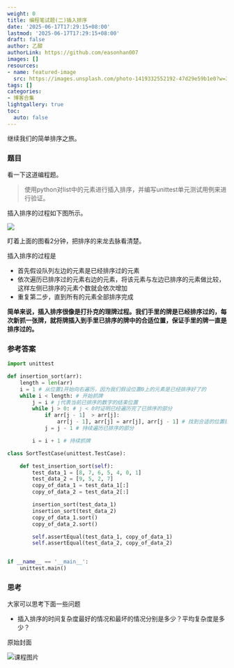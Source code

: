 ```yaml
---
weight: 0
title: 编程笔试题(二)插入排序
date: '2025-06-17T17:29:15+08:00'
lastmod: '2025-06-17T17:29:15+08:00'
draft: false
author: 乙醇
authorLink: https://github.com/easonhan007
images: []
resources:
- name: featured-image
  src: https://images.unsplash.com/photo-1419332552192-47d29e59b1e0?w=300
tags: []
categories:
- 博客合集
lightgallery: true
toc:
  auto: false
---
```




继续我们的简单排序之旅。

### 题目

看一下这道编程题。

> 使用python对list中的元素进行插入排序，并编写unittest单元测试用例来进行验证。

插入排序的过程如下图所示。

![](http://img.testclass.net/Insertion-sort-example-300px.gif)

盯着上面的图看2分钟，把排序的来龙去脉看清楚。

插入排序的过程是

* 首先假设队列左边的元素是已经排序过的元素
* 依次遍历已排序过的元素右边的元素，将该元素与左边已排序的元素做比较，这样左侧已排序的元素个数就会依次增加
* 重复第二步，直到所有的元素全部排序完成

**简单来说，插入排序很像是打扑克的理牌过程。我们手里的牌是已经排序过的，每次新抓一张牌，就将牌插入到手里已排序的牌中的合适位置，保证手里的牌一直是排序过的。**


### 参考答案

```python
import unittest

def insertion_sort(arr):
    length = len(arr)
    i = 1 # 从位置1开始向右遍历，因为我们假设位置0上的元素是已经排序好了的
    while i < length: # 开始抓牌
        j = i # j代表当前已排序的数字的结束位置
        while j > 0: # j < 0时证明已经遍历完了已排序的部分
            if arr[j - 1]  > arr[j]:
                arr[j - 1], arr[j] = arr[j], arr[j - 1] # 找到合适的位置插入
            j = j - 1 # 持续遍历已排序的部分

        i = i + 1 # 持续抓牌

class SortTestCase(unittest.TestCase):

    def test_insertion_sort(self):
        test_data_1 = [8, 7, 6, 5, 4, 0, 1]
        test_data_2 = [9, 5, 2, 7]
        copy_of_data_1 = test_data_1[:]
        copy_of_data_2 = test_data_2[:]

        insertion_sort(test_data_1)
        insertion_sort(test_data_2)
        copy_of_data_1.sort()
        copy_of_data_2.sort()

        self.assertEqual(test_data_1, copy_of_data_1)
        self.assertEqual(test_data_2, copy_of_data_2)


if __name__ == '__main__':
    unittest.main()

```

### 思考

大家可以思考下面一些问题

* 插入排序的时间复杂度最好的情况和最坏的情况分别是多少？平均复杂度是多少？




原始封面

![课程图片](https://images.unsplash.com/photo-1419332552192-47d29e59b1e0?w=300)


